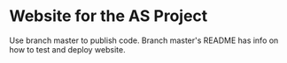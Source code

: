 # Website for the AS Project

Use branch master to publish code. Branch master's README has info on how to test and deploy website.
